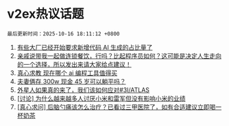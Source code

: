 # v2ex热议话题

`最后更新时间：2025-10-16 18:11:12 +0800`

1. [有些大厂已经开始要求新增代码 AI 生成的占比量了](https://www.v2ex.com/t/1165999)
1. [亲戚说带我一起做连锁餐饮，行吗？比起程序员如何？这可能是决定人生走向的一个选择，所以发出来请大家给点建议！](https://www.v2ex.com/t/1166136)
1. [真心求教 现在哪个 ai 编程工具值得买](https://www.v2ex.com/t/1165997)
1. [夫妻俩存 300w 现金 45 岁可以躺平吗？](https://www.v2ex.com/t/1166126)
1. [外星人如果真的来了，我们该如何应对#3I/ATLAS](https://www.v2ex.com/t/1166003)
1. [[讨论] 为什么越来越多人讨厌小米和雷军但没有影响小米的业绩](https://www.v2ex.com/t/1166044)
1. [[真心求问] 后脑勺痛该怎么治疗？已看过三甲医院了，如有合适建议立即喝一杯奶茶](https://www.v2ex.com/t/1166030)

